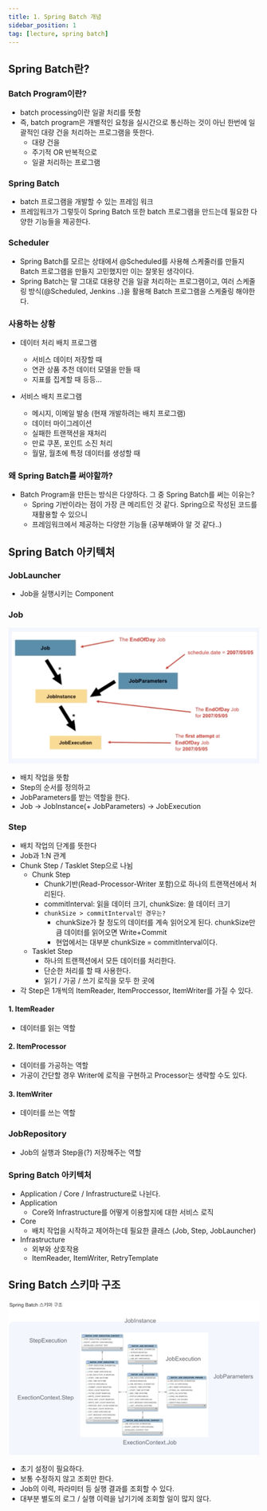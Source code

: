 ```yaml
---
title: 1. Spring Batch 개념
sidebar_position: 1
tag: [lecture, spring batch]
---
```

## Spring Batch란?
### Batch Program이란?
- batch processing이란 일괄 처리를 뜻함
- 즉, batch program은 개별적인 요청을 실시간으로 통신하는 것이 아닌 한번에 일괄적인 대량 건을 처리하는 프로그램을 뜻한다.
  - 대량 건을
  - 주기적 OR 반복적으로
  - 일괄 처리하는 프로그램

### Spring Batch
- batch 프로그램을 개발할 수 있는 프레임 워크
- 프레임워크가 그렇듯이 Spring Batch 또한 batch 프로그램을 만드는데 필요한 다양한 기능들을 제공한다.


### Scheduler
- Spring Batch를 모르는 상태에서 @Scheduled를 사용해 스케줄러를 만들지 Batch 프로그램을 만들지 고민했지만 이는 잘못된 생각이다.
- Spring Batch는 말 그대로 대용량 건을 일괄 처리하는 프로그램이고, 여러 스케줄링 방식(@Scheduled, Jenkins ..)을 활용해 Batch 프로그램을 스케줄링 해야한다.


### 사용하는 상황
- 데이터 처리 배치 프로그램
  - 서비스 데이터 저장할 때
  - 연관 상품 추천 데이터 모델을 만들 때
  - 지표를 집계할 때 등등...

- 서비스 배치 프로그램
  - 메시지, 이메일 발송 (현재 개발하려는 배치 프로그램)
  - 데이터 마이그레이션
  - 실패한 트랜잭션을 재처리
  - 만료 쿠폰, 포인트 소진 처리
  - 월말, 월초에 특정 데이터를 생성할 때


### 왜 Spring Batch를 써야할까?
- Batch Program을 만든는 방식은 다양하다. 그 중 Spring Batch를 써는 이유는?
  - Spring 기반이라는 점이 가장 큰 메리트인 것 같다. Spring으로 작성된 코드를 재활용할 수 있으니
  - 프레임워크에서 제공하는 다양한 기능들 (공부해봐야 알 것 같다..)

## Spring Batch 아키텍처
### JobLauncher
- Job을 실행시키는 Component

### Job
![job.png](img/job.png)
- 배치 작업을 뜻함
- Step의 순서를 정의하고
- JobParameters를 받는 역할을 한다.
- Job -> JobInstance(+ JobParameters) -> JobExecution

### Step
- 배치 작업의 단계를 뜻한다
- Job과 1:N 관계
- Chunk Step / Tasklet Step으로 나뉨
  - Chunk Step
    - Chunk기반(Read-Processor-Writer 포함)으로 하나의 트랜잭션에서 처리된다.
    - commitInterval: 읽을 데이터 크기, chunkSize: 쓸 데이터 크기
    - `chunkSize > commitInterval인 경우는?`
      - chunkSize가 찰 정도의 데이터를 계속 읽어오게 된다. chunkSize만큼 데이터를 읽어오면 Write+Commit
      - 현업에서는 대부분 chunkSize = commitInterval이다.
  - Tasklet Step
    - 하나의 트랜잭션에서 모든 데이터를 처리한다.
    - 단순한 처리를 할 때 사용한다.
    - 읽기 / 가공 / 쓰기 로직을 모두 한 곳에
- 각 Step은 1개씩의 ItemReader, ItemProccessor, ItemWriter를 가질 수 있다.
 
#### 1. ItemReader
- 데이터를 읽는 역할

#### 2. ItemProcessor
- 데이터를 가공하는 역할
- 가공이 간단할 경우 Writer에 로직을 구현하고 Processor는 생략할 수도 있다.

#### 3. ItemWriter
- 데이터를 쓰는 역할

### JobRepository
- Job의 실행과 Step을(?) 저장해주는 역할


### Spring Batch 아키텍처
- Application / Core / Infrastructure로 나뉜다.
- Application
  - Core와 Infrastructure를 어떻게 이용할지에 대한 서비스 로직
- Core
  - 배치 작업을 시작하고 제어하는데 필요한 클래스 (Job, Step, JobLauncher)
- Infrastructure
  - 외부와 상호작용
  - ItemReader, ItemWriter, RetryTemplate

## Sring Batch 스키마 구조
![schema.png](img/schema.png)
- 초기 설정이 필요하다.
- 보통 수정하지 않고 조회만 한다.
- Job의 이력, 파라미터 등 실행 결과를 조회할 수 있다.
- 대부분 별도의 로그 / 실행 이력을 남기기에 조회할 일이 많지 않다.